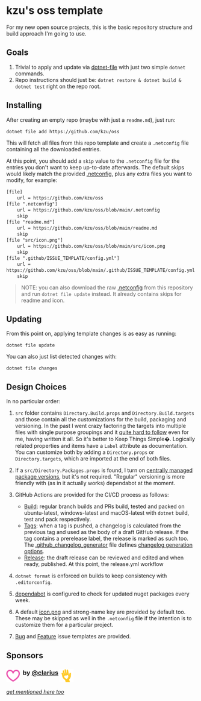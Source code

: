 kzu's oss template
===

For my new open source projects, this is the basic repository structure and build approach I'm going to use. 

## Goals

1. Trivial to apply and update via [dotnet-file](https://github.com/kzu/dotnet-file) with just two simple `dotnet` commands.
2. Repo instructions should just be: `dotnet restore & dotnet build & dotnet test` right on the repo root.

## Installing

After creating an empty repo (maybe with just a `readme.md`), just run:

```
dotnet file add https://github.com/kzu/oss
```
 
This will fetch all files from this repo template and create a `.netconfig` file 
containing all the downloaded entries. 

At this point, you should add a `skip` value to the `.netconfig` file for the entries 
you don't want to keep up-to-date afterwards. The default skips would likely match 
the provided [.netconfig](.netconfig), plus any extra files you want to modify, for 
example:

```gitconfig
[file]
    url = https://github.com/kzu/oss
[file ".netconfig"]
    url = https://github.com/kzu/oss/blob/main/.netconfig
    skip
[file "readme.md"]
    url = https://github.com/kzu/oss/blob/main/readme.md
    skip
[file "src/icon.png"]
    url = https://github.com/kzu/oss/blob/main/src/icon.png
    skip
[file ".github/ISSUE_TEMPLATE/config.yml"]
    url = https://github.com/kzu/oss/blob/main/.github/ISSUE_TEMPLATE/config.yml
    skip
 ```

> NOTE: you can also download the raw [.netconfig](.netconfig) from this repository 
> and run `dotnet file update` instead. It already contains skips for readme and icon.

## Updating

From this point on, applying template changes is as easy as running:

```
dotnet file update
```

You can also just list detected changes with:

```
dotnet file changes
```

## Design Choices

In no particular order:

1. `src` folder contains `Directory.Build.props` and `Directory.Build.targets` 
   and those contain all the customizations for the build, packaging and versioning. 
   In the past I went crazy factoring the targets into multiple files with single 
   purpose groupings and it [quite hard to follow](https://github.com/moq/moq/tree/a76c3cea6/src/build) even for me, having written it all. So it's better to Keep Things Simple�.
   Logically related properties and items have a `Label` attribute as documentation.
   You can customize both by adding a `Directory.props` or `Directory.targets`, 
   which are imported at the end of both files.

2. If a `src/Directory.Packages.props` is found, I turn on 
   [centrally managed package versions](https://github.com/NuGet/Home/wiki/Centrally-managing-NuGet-package-versions), but it's not required. "Regular" versioning is more 
   friendly with (as in it actually works) dependabot at the moment.
    
3. GitHub Actions are provided for the CI/CD process as follows:
   - [Build](.github/workflows/build.yml): regular branch builds and PRs build, tested and packed on ubuntu-latest, 
     windows-latest and macOS-latest with `dotnet` build, test and pack respectively.
   - [Tags](.github/workflows/tag.yml): when a tag is pushed, a changelog is calculated from the previous tag 
     and used as the body of a draft GitHub release. If the tag contains a prerelease 
     label, the release is marked as such too. The [.github_changelog_generator](.github_changelog_generator) file 
     defines [changelog generation options](https://github.com/github-changelog-generator/github-changelog-generator/wiki/Advanced-change-log-generation-examples).
   - [Release](.github/workflows/release.yml): the draft release can be reviewed and edited and when ready, published. 
     At this point, the release.yml workflow 

4. `dotnet format` is enforced on builds to keep consistency with `.editorconfig`.

5. [dependabot](.github/dependabot.yml) is configured to check for updated nuget packages every week.

6. A default [icon.png](src/icon.png) and strong-name key are provided by default too. These may be skipped 
   as well in the `.netconfig` file if the intention is to customize them for a particular project.

7. [Bug](.github/ISSUE_TEMPLATE/bug.md) and [Feature](.github/ISSUE_TEMPLATE/feature.md) issue templates 
   are provided.


## Sponsors

<h3 style="vertical-align: text-top" id="by-clarius">
<img src="https://raw.githubusercontent.com/devlooped/oss/main/assets/images/sponsors.svg" alt="sponsors" height="36" width="36" style="vertical-align: text-top; border: 0px; padding: 0px; margin: 0px">&nbsp;&nbsp;by&nbsp;<a href="https://github.com/clarius">@clarius</a>&nbsp;<img src="https://raw.githubusercontent.com/clarius/branding/main/logo/logo.svg" alt="sponsors" height="36" width="36" style="vertical-align: text-top; border: 0px; padding: 0px; margin: 0px">
</h3>

*[get mentioned here too](https://github.com/sponsors/devlooped)*
